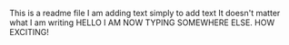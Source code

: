 This is a readme file
I am adding text simply to add text
It doesn't matter what I am writing
HELLO I AM NOW TYPING SOMEWHERE ELSE. HOW EXCITING!
